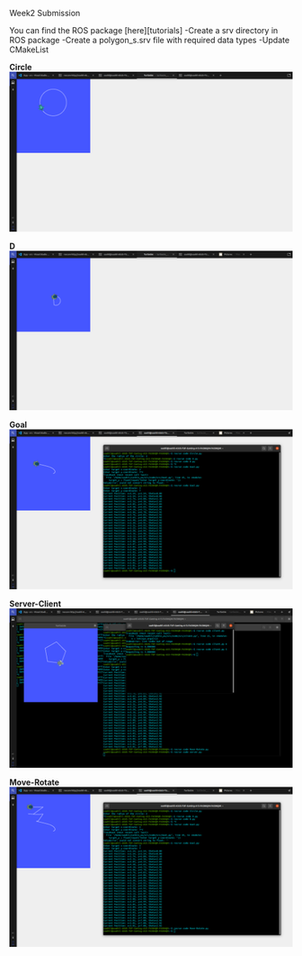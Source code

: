 Week2 Submission

You can find the ROS package [here][tutorials]
-Create a srv directory in ROS package
-Create a polygon_s.srv file with required data types
-Update CMakeList

**Circle**
<img src="Data/Circle.png">

**D**
<img src="Data/D.png">


**Goal**
<img src="Data/Goal.png">


**Server-Client**
<img src="Data/Server-Client.png">


**Move-Rotate**
<img src="Data/Move.png">